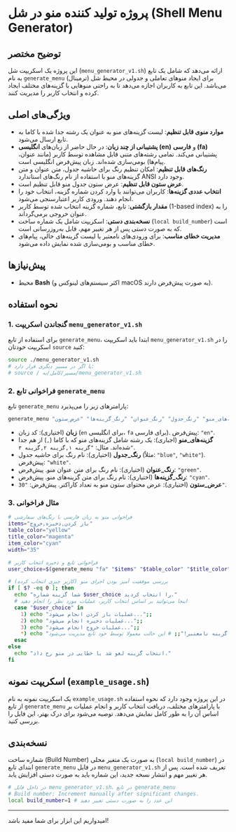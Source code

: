 # پروژه تولید کننده منو در شل (Shell Menu Generator)

## توضیح مختصر

این پروژه یک اسکریپت شل (`menu_generator_v1.sh`) ارائه می‌دهد که شامل یک تابع به نام `generate_menu` برای ایجاد منوهای تعاملی و جدولی در محیط شل (ترمینال) می‌باشد. این تابع به کاربران اجازه می‌دهد تا به راحتی منوهایی با گزینه‌های مختلف ایجاد کرده و انتخاب کاربر را مدیریت کنند.

## ویژگی‌های اصلی

*   **موارد منوی قابل تنظیم**: لیست گزینه‌های منو به عنوان یک رشته جدا شده با کاما به تابع ارسال می‌شود.
*   **پشتیبانی از چند زبان**: در حال حاضر از زبان‌های **انگلیسی (en)** و **فارسی (fa)** پشتیبانی می‌کند. تمامی رشته‌های متنی قابل مشاهده توسط کاربر (مانند عنوان، پیام‌ها) بومی‌سازی شده‌اند. زبان پیش‌فرض انگلیسی است.
*   **رنگ‌های قابل تنظیم**: امکان تنظیم رنگ برای حاشیه جدول، متن عنوان و متن گزینه‌های منو با استفاده از نام رنگ‌های استاندارد ANSI وجود دارد.
*   **عرض ستون قابل تنظیم**: عرض ستون جدول منو قابل تنظیم است.
*   **انتخاب عددی گزینه‌ها**: کاربران می‌توانند با وارد کردن شماره گزینه، انتخاب خود را انجام دهند. ورودی کاربر اعتبارسنجی می‌شود.
*   **مقدار بازگشتی**: تابع، شماره گزینه انتخاب شده توسط کاربر (1-based index) را به عنوان خروجی برمی‌گرداند.
*   **نسخه‌بندی دستی**: اسکریپت شامل یک شماره ساخت (`local build_number`) است که به صورت دستی پس از هر تغییر مهم، قابل به‌روزرسانی است.
*   **مدیریت خطای مناسب**: برای ورودی‌های نامعتبر یا لیست گزینه‌های خالی، پیام‌های خطای مناسب و بومی‌سازی شده نمایش داده می‌شود.

## پیش‌نیازها

*   محیط **Bash** (اکثر سیستم‌های لینوکس و macOS به صورت پیش‌فرض دارند).

## نحوه استفاده

### 1. گنجاندن اسکریپت `menu_generator_v1.sh`

برای استفاده از تابع `generate_menu`، ابتدا باید اسکریپت `menu_generator_v1.sh` را در اسکریپت خودتان `source` کنید:

```bash
source ./menu_generator_v1.sh
# یا اگر در مسیر دیگری قرار دارد:
# source / مسیر/کامل/به/menu_generator_v1.sh
```

### 2. فراخوانی تابع `generate_menu`

تابع `generate_menu` پارامترهای زیر را می‌پذیرد:

```bash
generate_menu "زبان" "گزینه‌های_منو" "رنگ_جدول" "رنگ_عنوان" "رنگ_گزینه‌ها" "عرض_ستون"
```

*   **زبان** (اختیاری): کد زبان (`en` برای انگلیسی، `fa` برای فارسی). پیش‌فرض: `"en"`.
*   **گزینه‌های\_منو** (اجباری): یک رشته شامل گزینه‌های منو که با کاما (`,`) از هم جدا شده‌اند. مثال: `"گزینه ۱,گزینه ۲,گزینه ۳"`.
*   **رنگ\_جدول** (اختیاری): نام رنگ برای حاشیه جدول (مثلاً: `"blue"`, `"white"`). پیش‌فرض: `"white"`.
*   **رنگ\_عنوان** (اختیاری): نام رنگ برای متن عنوان منو. پیش‌فرض: `"green"`.
*   **رنگ\_گزینه‌ها** (اختیاری): نام رنگ برای متن گزینه‌های منو. پیش‌فرض: `"cyan"`.
*   **عرض\_ستون** (اختیاری): عرض محتوای ستون منو به تعداد کاراکتر. پیش‌فرض: `"30"`.

### 3. مثال فراخوانی

```bash
# فراخوانی منو به زبان فارسی با رنگ‌های سفارشی
items="باز کردن,ذخیره,خروج"
table_color="yellow"
title_color="magenta"
item_color="cyan"
width="35"

# فراخوانی تابع و ذخیره انتخاب کاربر
user_choice=$(generate_menu "fa" "$items" "$table_color" "$title_color" "$item_color" "$width")

# بررسی موفقیت آمیز بودن اجرای منو (کاربر چیزی انتخاب کرده)
if [ $? -eq 0 ]; then
  echo "شما گزینه شماره $user_choice را انتخاب کردید."
  # اینجا می‌توانید بر اساس انتخاب کاربر، عملیات مورد نظر را انجام دهید
  case "$user_choice" in
    1) echo "عملیات باز کردن انجام می‌شود...";;
    2) echo "عملیات ذخیره انجام می‌شود...";;
    3) echo "عملیات خروج انجام می‌شود...";;
    *) echo "گزینه نامعتبر!";; # این حالت معمولا توسط خود تابع مدیریت می‌شود
  esac
else
  echo "انتخاب گزینه لغو شد یا خطایی در منو رخ داد."
fi
```

## اسکریپت نمونه (`example_usage.sh`)

یک اسکریپت نمونه به نام `example_usage.sh` در این پروژه وجود دارد که نحوه استفاده از تابع `generate_menu` با پارامترهای مختلف، دریافت انتخاب کاربر و انجام عملیات بر اساس آن را به طور کامل نمایش می‌دهد. توصیه می‌شود برای درک بهتر، این فایل را بررسی کنید.

## نسخه‌بندی

شماره ساخت (Build Number) به صورت یک متغیر محلی (`local build_number`) در ابتدای تابع `generate_menu` در فایل `menu_generator_v1.sh` تعریف شده است. پس از هر تغییر مهم و انتشار نسخه جدید، این شماره باید به صورت دستی افزایش یابد.

```bash
# در داخل فایل menu_generator_v1.sh، در تابع generate_menu
# Build number: Increment manually after significant changes.
local build_number=1 # این عدد را به صورت دستی تغییر دهید
```

---
امیدواریم این ابزار برای شما مفید باشد!
